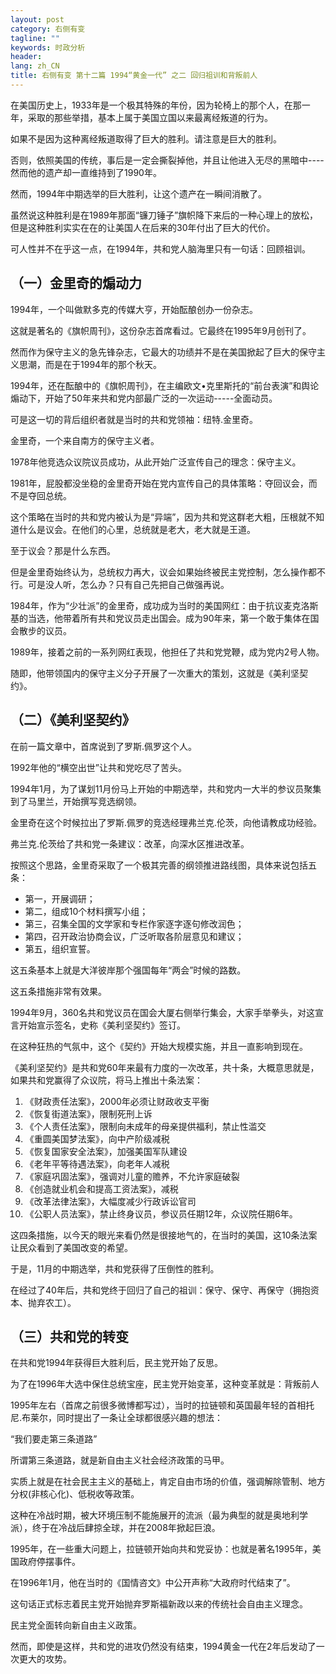 ```yaml
---
layout: post
category: 右侧有变
tagline: ""
keywords: 时政分析
header:
lang: zh_CN 
title: 右侧有变 第十二篇 1994“黄金一代” 之二 回归祖训和背叛前人
---
```


在美国历史上，1933年是一个极其特殊的年份，因为轮椅上的那个人，在那一年，采取的那些举措，基本上属于美国立国以来最离经叛道的行为。

如果不是因为这种离经叛道取得了巨大的胜利。请注意是巨大的胜利。

否则，依照美国的传统，事后是一定会撕裂掉他，并且让他进入无尽的黑暗中----然而他的遗产却一直维持到了1990年。

然而，1994年中期选举的巨大胜利，让这个遗产在一瞬间消散了。

虽然说这种胜利是在1989年那面“镰刀锤子”旗帜降下来后的一种心理上的放松，但是这种胜利实实在在的让美国人在后来的30年付出了巨大的代价。

可人性并不在乎这一点，在1994年，共和党人脑海里只有一句话：回顾祖训。

## （一）金里奇的煽动力

1994年，一个叫做默多克的传媒大亨，开始酝酿创办一份杂志。

这就是著名的《旗帜周刊》，这份杂志首席看过。它最终在1995年9月创刊了。

然而作为保守主义的急先锋杂志，它最大的功绩并不是在美国掀起了巨大的保守主义思潮，而是在于1994年的那个秋天。

1994年，还在酝酿中的《旗帜周刊》，在主编欧文•克里斯托的“前台表演”和舆论煽动下，开始了50年来共和党内部最广泛的一次运动-----全面动员。

可是这一切的背后组织者就是当时的共和党领袖：纽特.金里奇。

金里奇，一个来自南方的保守主义者。

1978年他竞选众议院议员成功，从此开始广泛宣传自己的理念：保守主义。

1981年，屁股都没坐稳的金里奇开始在党内宣传自己的具体策略：夺回议会，而不是夺回总统。

这个策略在当时的共和党内被认为是“异端”，因为共和党这群老大粗，压根就不知道什么是议会。在他们的心里，总统就是老大，老大就是王道。

至于议会？那是什么东西。

但是金里奇始终认为，总统权力再大，议会如果始终被民主党控制，怎么操作都不行。可是没人听，怎么办？只有自己先把自己做强再说。

1984年，作为“少壮派”的金里奇，成功成为当时的美国网红：由于抗议麦克洛斯基的当选，他带着所有共和党议员走出国会。成为90年来，第一个敢于集体在国会散步的议员。

1989年，接着之前的一系列网红表现，他担任了共和党党鞭，成为党内2号人物。

随即，他带领国内的保守主义分子开展了一次重大的策划，这就是《美利坚契约》。

## （二）《美利坚契约》

在前一篇文章中，首席说到了罗斯.佩罗这个人。

1992年他的“横空出世”让共和党吃尽了苦头。

1994年1月，为了谋划11月份马上开始的中期选举，共和党内一大半的参议员聚集到了马里兰，开始撰写竞选纲领。

金里奇在这个时候拉出了罗斯.佩罗的竞选经理弗兰克.伦茨，向他请教成功经验。

弗兰克.伦茨给了共和党一条建议：改革，向深水区推进改革。

按照这个思路，金里奇采取了一个极其完善的纲领推进路线图，具体来说包括五条：

- 第一，开展调研；
- 第二，组成10个材料撰写小组；
- 第三，召集全国的文学家和专栏作家逐字逐句修改润色；
- 第四，召开政治协商会议，广泛听取各阶层意见和建议；
- 第五，组织宣誓。

这五条基本上就是大洋彼岸那个强国每年“两会”时候的路数。

这五条措施非常有效果。

1994年9月，360名共和党议员在国会大厦右侧举行集会，大家手举拳头，对这宣言开始宣示签名，史称《美利坚契约》签订。

在这种狂热的气氛中，这个《契约》开始大规模实施，并且一直影响到现在。

《美利坚契约》是共和党60年来最有力度的一次改革，共十条，大概意思就是，如果共和党赢得了众议院，将马上推出十条法案：

1. 《财政责任法案》，2000年必须让财政收支平衡
2. 《恢复街道法案》，限制死刑上诉
3. 《个人责任法案》，限制向未成年的母亲提供福利，禁止性滥交
4. 《重圆美国梦法案》，向中产阶级减税
5. 《恢复国家安全法案》，加强美国军队建设
6. 《老年平等待遇法案》，向老年人减税
7. 《家庭巩固法案》，强调对儿童的赡养，不允许家庭破裂
8. 《创造就业机会和提高工资法案》，减税
9. 《改革法律法案》，大幅度减少行政诉讼官司
10. 《公职人员法案》，禁止终身议员，参议员任期12年，众议院任期6年。

这四条措施，以今天的眼光来看仍然是很接地气的，在当时的美国，这10条法案让民众看到了美国改变的希望。

于是，11月的中期选举，共和党获得了压倒性的胜利。

在经过了40年后，共和党终于回归了自己的祖训：保守、保守、再保守（拥抱资本、抛弃农工）。

## （三）共和党的转变

在共和党1994年获得巨大胜利后，民主党开始了反思。

为了在1996年大选中保住总统宝座，民主党开始变革，这种变革就是：背叛前人

1995年左右（首席之前很多微博都写过），当时的拉链顿和英国最年轻的首相托尼.布莱尔，同时提出了一条让全球都很感兴趣的想法：

“我们要走第三条道路”

所谓第三条道路，就是新自由主义社会经济政策的马甲。

实质上就是在社会民主主义的基础上，肯定自由市场的价值，强调解除管制、地方分权(非核心化)、低税收等政策。

这种在冷战时期，被大环境压制不能施展开的流派（最为典型的就是奥地利学派），终于在冷战后肆掠全球，并在2008年掀起巨浪。

1995年，在一些重大问题上，拉链顿开始向共和党妥协：也就是著名1995年，美国政府停摆事件。

在1996年1月，他在当时的《国情咨文》中公开声称“大政府时代结束了”。

这句话正式标志着民主党开始抛弃罗斯福新政以来的传统社会自由主义理念。

民主党全面转向新自由主义政策。

然而，即使是这样，共和党的进攻仍然没有结束，1994黄金一代在2年后发动了一次更大的攻势。

